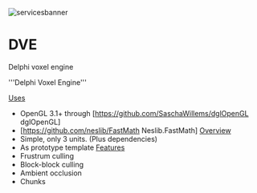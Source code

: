 ![servicesbanner](http://yonaka.no/images/DVELogo.png)

# DVE
Delphi voxel engine

'''Delphi Voxel Engine'''

<u>Uses</u>
* OpenGL 3.1+ through [https://github.com/SaschaWillems/dglOpenGL dglOpenGL]
* [https://github.com/neslib/FastMath Neslib.FastMath]
<u>Overview</u>
* Simple, only 3 units. (Plus dependencies)
* As prototype template
<u>Features</u>
* Frustrum culling
* Block-block culling
* Ambient occlusion
* Chunks

